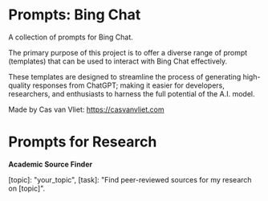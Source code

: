 # Prompts: Bing Chat

A collection of prompts for Bing Chat.

The primary purpose of this project is to offer a diverse range of prompt (templates) that can be used to interact with Bing Chat effectively.

These templates are designed to streamline the process of generating high-quality responses from ChatGPT; making it easier for developers, researchers, and enthusiasts to harness the full potential of the A.I. model.

Made by Cas van Vliet: https://casvanvliet.com

# Prompts for Research

**Academic Source Finder**

[topic]: "your_topic", [task]: "Find peer-reviewed sources for my research on [topic]".
